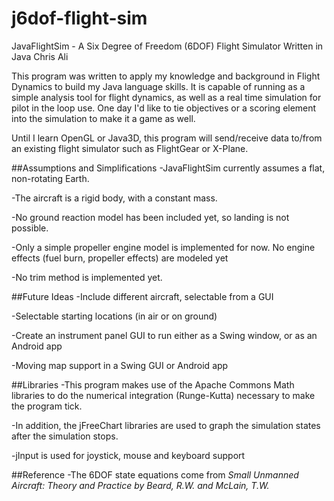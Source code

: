 # j6dof-flight-sim 
JavaFlightSim - A Six Degree of Freedom (6DOF) Flight Simulator Written in Java
Chris Ali

This program was written to apply my knowledge and background in Flight Dynamics to build my Java language skills. It is capable of running as a simple analysis tool for flight dynamics, as well as a real time simulation for pilot in the loop use. One day I'd like to tie objectives or a scoring element into the simulation to make it a game as well.

Until I learn OpenGL or Java3D, this program will send/receive data to/from an existing flight simulator such as FlightGear or X-Plane.

##Assumptions and Simplifications
-JavaFlightSim currently assumes a flat, non-rotating Earth.
 
-The aircraft is a rigid body, with a constant mass.

-No ground reaction model has been included yet, so landing is not possible. 

-Only a simple propeller engine model is implemented for now. No engine effects (fuel burn, propeller effects) are modeled yet

-No trim method is implemented yet.

##Future Ideas
-Include different aircraft, selectable from a GUI

-Selectable starting locations (in air or on ground)

-Create an instrument panel GUI to run either as a Swing window, or as an Android app

-Moving map support in a Swing GUI or Android app

##Libraries
-This program makes use of the Apache Commons Math libraries to do the numerical integration (Runge-Kutta) necessary to make the program tick.

-In addition, the jFreeChart libraries are used to graph the simulation states after the simulation stops.

-jInput is used for joystick, mouse and keyboard support

##Reference
-The 6DOF state equations come from *Small Unmanned Aircraft: Theory and Practice by Beard, R.W. and McLain, T.W.*
